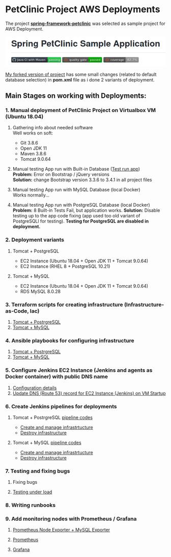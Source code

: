 # PetClinic Project AWS Deployments

The project [**spring-framework-petclinic**](https://github.com/spring-petclinic/spring-framework-petclinic) was selected as sample project for AWS Deployment.

![d1](img/d1.png)

[My forked version of project](https://github.com/uixcoder/spring-framework-petclinic) has some small changes (related to default database selection) in **pom.xml** file as i done 2 variants of deployment.

## Main Stages on working with Deployments:

### 1. Manual deployment of PetClinic Project on Virtualbox VM (Ubuntu 18.04)
    
1. Gathering info about needed software  
Well works on soft:
    - Git 3.8.6
    - Open JDK 11
    - Maven 3.8.6
    - Tomcat 9.0.64
         

2. Manual testing App run with Built-in Database ([Test run app](img/0_1.png))  
**Problem:** Error on Bootstrap / jQuery versions  
**Solution:** change Bootstrap version 3.3.6 to 3.4.1 in all project files

3. Manual testing App run with MySQL Database (local Docker)  
Works normally...

4. Manual testing App run with PostgreSQL Database (local Docker)  
**Problem:** 8 Built-in Tests Fail, but application works.
**Solution:** Disable testing up to the app code fixing (app used too old variant of PostgreSQLl for testing). **Testing for PostgreSQL are disabled in deployment.**

### 2. Deployment variants

   1. Tomcat + PostgreSQL 
      - EC2 Instance (Ubuntu 18.04 + Open JDK 11 + Tomcat 9.0.64)
      - EC2 Instance (RHEL 8 + PostgreSQL 10.21)

   2. Tomcat + MySQL
      - EC2 Instance (Ubuntu 18.04 + Open JDK 11 + Tomcat 9.0.64)
      - RDS MySQL 8.0.28

### 3. Terraform scripts for creating infrastructure (Infrastructure-as-Code, Iac)

   1. [Tomcat + PostrgreSQL](https://github.com/uixcoder/Deploy_AWS_EC2_PostgerSQL/tree/master/Terraform)
   2. [Tomcat + MySQL](https://github.com/uixcoder/Deploy_AWS_EC2_RDS_MySQL/tree/master/Terraform)

### 4. Ansible playbooks for configuring infrastructure

   1. [Tomcat + PostrgreSQL](https://github.com/uixcoder/Deploy_AWS_EC2_PostgerSQL/tree/master/Ansible)
   2. [Tomcat + MySQL](https://github.com/uixcoder/Deploy_AWS_EC2_RDS_MySQL/tree/master/Ansible)

### 5. Configure Jenkins EC2 Instance (Jenkins and agents as Docker container) with public DNS name

   1. [Configuration details](JenkinsConfig.md)
   2. [Update DNS (Route 53) record for EC2 Instance (Jenkins) on VM Startup](UpdateZoneForEC2.md)

### 6. Create Jenkins pipelines for deployments

   1. Tomcat + PostrgreSQL [pipeline codes](https://github.com/uixcoder/Deploy_AWS_EC2_PostgerSQL/tree/master/Jenkins) 
      - [Create and manage infrastrtucture](Deploy1Application.md)
      - [Destroy infrastructure](Destroy1Deployment.md)

   2. Tomcat + MySQL [pipeline codes](https://github.com/uixcoder/Deploy_AWS_EC2_RDS_MySQL/tree/master/Jenkins)
      - [Create and manage infrastrtucture](Deploy2Application.md)
      - [Destroy infrastructure](Destroy2Deployment.md)

### 7. Testing and fixing bugs

   1. Fixing bugs 

   2. [Testing under load](Testing.md)

### 8. Writing runbooks

### 9. Add monitoring nodes with Prometheus / Grafana 
 
   1. [Prometheus Node Exporter + MySQL Exporter](PG_NodeExporter_MySqlExporter.md) 

   2. [Prometheus](PG_Prometheus.md)

   3. [Grafana](PG_Grafana.md)


